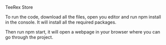 TeeRex Store

To run the code, download all the files, open you editor and run npm install in the console.
It will install all the required packages.

Then run npm start, it will open a webpage in your browser where you can go through the project.
